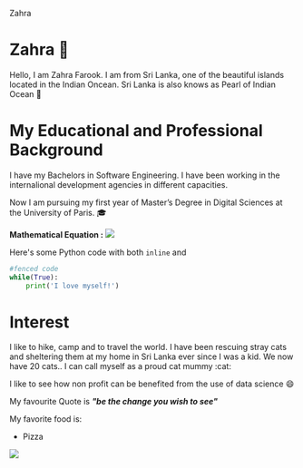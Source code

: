 Zahra

# Zahra 🌸

Hello, I am Zahra Farook. I am from Sri Lanka, one of the beautiful islands located in the Indian Oncean. Sri Lanka is also knows as Pearl of Indian Ocean :ocean: 


# My Educational and Professional Background

I have my Bachelors in Software Engineering. I have been working in the internalional development agencies in different capacities. 

Now I am pursuing my first year of Master’s Degree in Digital Sciences at the University of Paris. :mortar_board:

**Mathematical Equation :**
<img src="https://render.githubusercontent.com/render/math?math=e^{i \pi} = -Y">




Here's some Python code with both `inline` and 
```python 
#fenced code
while(True):
    print('I love myself!')
```

# Interest

<p>I like to hike, camp and to travel the world. I have been rescuing stray cats and sheltering them at my home in Sri Lanka ever since I was a kid. We now have 20 cats.. I can call myself as a proud cat mummy :cat: </p>

I like to see how non profit can be benefited from the use of data science :smile: 

My favourite Quote is  ***"be the change you wish to see"***

My favorite food is:

- Pizza 

![](https://media.giphy.com/media/4ayiIWaq2VULC/giphy.gif)